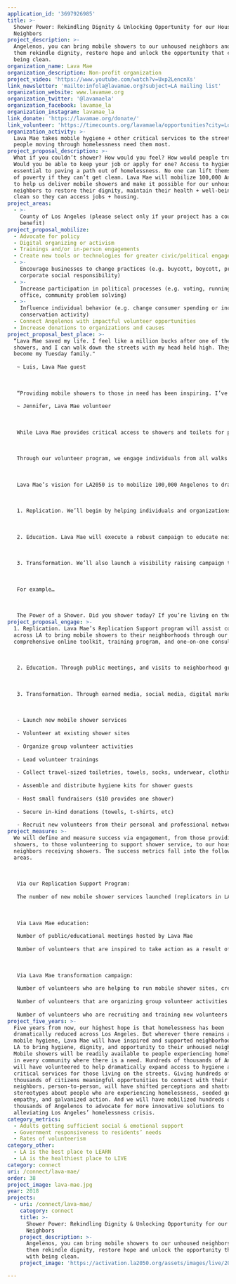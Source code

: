 ```yaml
---
application_id: '3697926985'
title: >-
  Shower Power: Rekindling Dignity & Unlocking Opportunity for our Houseless
  Neighbors
project_description: >-
  Angelenos, you can bring mobile showers to our unhoused neighbors and help
  them rekindle dignity, restore hope and unlock the opportunity that comes with
  being clean.
organization_name: Lava Mae
organization_description: Non-profit organization
project_video: 'https://www.youtube.com/watch?v=Uxp2LencnXs'
link_newsletter: 'mailto:infola@lavamae.org?subject=LA mailing list'
organization_website: www.lavamae.org
organization_twitter: '@lavamaela'
organization_facebook: lavamae_la
organization_instagram: lavamae_la
link_donate: 'https://lavamae.org/donate/'
link_volunteer: 'https://timecounts.org/lavamaela/opportunities?city=Los%20Angeles'
organization_activity: >-
  Lava Mae takes mobile hygiene + other critical services to the streets, where
  people moving through homelessness need them most.
project_proposal_description: >-
  What if you couldn’t shower? How would you feel? How would people treat you?
  Would you be able to keep your job or apply for one? Access to hygiene is
  essential to paving a path out of homelessness. No one can lift themselves out
  of poverty if they can’t get clean. Lava Mae will mobilize 100,000 Angelenos
  to help us deliver mobile showers and make it possible for our unhoused
  neighbors to restore their dignity, maintain their health + well-being and get
  clean so they can access jobs + housing.
project_areas:
  - >-
    County of Los Angeles (please select only if your project has a countywide
    benefit)
project_proposal_mobilize:
  - Advocate for policy
  - Digital organizing or activism
  - Trainings and/or in-person engagements
  - Create new tools or technologies for greater civic/political engagement
  - >-
    Encourage businesses to change practices (e.g. buycott, boycott, promote
    corporate social responsibility)
  - >-
    Increase participation in political processes (e.g. voting, running for
    office, community problem solving)
  - >-
    Influence individual behavior (e.g. change consumer spending or increase
    conservation activity)
  - Connect Angelenos with impactful volunteer opportunities
  - Increase donations to organizations and causes
project_proposal_best_place: >-
  “Lava Mae saved my life. I feel like a million bucks after one of their
  showers, and I can walk down the streets with my head held high. They’ve
  become my Tuesday family." 
   
   ~ Luis, Lava Mae guest
   
   
   
   “Providing mobile showers to those in need has been inspiring. I’ve made long lasting connections with our shower guests and consider them my friends. I have a much better understanding of why people are homeless, and I have so much love and compassion for them. Seeing the impact on the people of the LA neighborhood where I volunteer is a blessing, and it’s given me much more of a sense of connection to my community.” 
   
   ~ Jennifer, Lava Mae volunteer
   
   
   
   While Lava Mae provides critical access to showers and toilets for people experiencing homelessness, our work is about much more. It’s about connection. We reconnect our guests with their sense of self-worth and dignity, and with staff and volunteers who treat them with the utmost care and attention. 
   
   
   
   Through our volunteer program, we engage individuals from all walks of life to deliver our service. In doing so, we give them the opportunity to connect with our guests and acknowledge and honor their shared humanity. Since launching our service in 2014, we’ve created transformative connections for thousands of guests and volunteers alike. 
   
   
   
   Lava Mae’s vision for LA2050 is to mobilize 100,000 Angelenos to dramatically expand mobile hygiene across Los Angeles to restore hygiene, dignity and hope to our unhoused neighbors. Here’s how we’ll do it:
   
   
   
   1. Replication. We’ll begin by helping individuals and organizations across LA replicate our service by providing the resources, guidance, and hands-on help they need to launch mobile showers in their communities. The best and strongest services come from the communities where the need exists.
   
   
   
   2. Education. Lava Mae will execute a robust campaign to educate neighborhood groups, schools and universities, businesses, nonprofits, social entrepreneurs, philanthropic organizations, faith-based groups, and other organizations/networks about access to hygiene and its link to dignity/opportunity, with the goal of mobilizing a volunteer force of 100k Angelenos.
   
   
   
   3. Transformation. We’ll also launch a visibility raising campaign to inspire citizens to consider what a shower really means, what it means when you cannot shower, and what they can do to help provide hygiene, dignity, hope and opportunity for their unhoused neighbors. 
   
   
   
   For example…
   
   
   
   The Power of a Shower. Did you shower today? If you’re living on the streets, you probably didn’t. Lava Mae delivers mobile showers to help people experiencing homelessness rekindle dignity and maintain hygiene so they can seek employment and housing. If you can take a shower, you can help give a shower to a neighbor in need. Visit lavamae.org and learn how you can give a shower and the dignity + opportunity that come with being clean.
project_proposal_engage: >-
  1. Replication. Lava Mae’s Replication Support program will assist communities
  across LA to bring mobile showers to their neighborhoods through our
  comprehensive online toolkit, training program, and one-on-one consultations. 
   
   
   
   2. Education. Through public meetings, and visits to neighborhood groups, schools and universities, businesses, etc. Lava Mae’s LA team will educate, inspire and invite people to take action by volunteering and engaging 1:1 in the effort to create transformative relationships that heal, seed hope, deliver dignity and make it possible for our houseless neighbors to build the resilience needed to move up and out of homelessness.
   
   
   
   3. Transformation. Through earned media, social media, digital marketing and pro bono partnerships with advertising agencies and PR firms, our “Power of a Shower” campaign will inspire citizens to help give showers to our unhoused neighbors by volunteering in one or more of the following ways:
   
   
   
   - Launch new mobile shower services
   
   - Volunteer at existing shower sites
   
   - Organize group volunteer activities
   
   - Lead volunteer trainings
   
   - Collect travel-sized toiletries, towels, socks, underwear, clothing and other essentials
   
   - Assemble and distribute hygiene kits for shower guests 
   
   - Host small fundraisers ($10 provides one shower)
   
   - Secure in-kind donations (towels, t-shirts, etc)
   
   - Recruit new volunteers from their personal and professional networks, and through digital organizing and speaking engagements
project_measure: >-
  We will define and measure success via engagement, from those providing
  showers, to those volunteering to support shower service, to our houseless
  neighbors receiving showers. The success metrics fall into the following
  areas. 
   
   
   
   Via our Replication Support Program:
   
   The number of new mobile shower services launched (replicators in LA) 
   
   
   
   Via Lava Mae education:
   
   Number of public/educational meetings hosted by Lava Mae
   
   Number of volunteers that are inspired to take action as a result of those meetings
   
   
   
   Via Lava Mae transformation campaign:
   
   Number of volunteers who are helping to run mobile shower sites, creating hygiene kits, securing in-kind donations and hosting fundraising events
   
   Number of volunteers that are organizing group volunteer activities
   
   Number of volunteers who are recruiting and training new volunteers
project_five_years: >-
  Five years from now, our highest hope is that homelessness has been
  dramatically reduced across Los Angeles. But wherever there remains a need for
  mobile hygiene, Lava Mae will have inspired and supported neighborhoods across
  LA to bring hygiene, dignity, and opportunity to their unhoused neighbors.
  Mobile showers will be readily available to people experiencing homelessness
  in every community where there is a need. Hundreds of thousands of Angelenos
  will have volunteered to help dramatically expand access to hygiene and other
  critical services for those living on the streets. Giving hundreds of
  thousands of citizens meaningful opportunities to connect with their unhoused
  neighbors, person-to-person, will have shifted perceptions and shattered
  stereotypes about people who are experiencing homelessness, seeded greater
  empathy, and galvanized action. And we will have mobilized hundreds of
  thousands of Angelenos to advocate for more innovative solutions to
  alleviating Los Angeles’ homelessness crisis.
category_metrics:
  - Adults getting sufficient social & emotional support
  - Government responsiveness to residents’ needs
  - Rates of volunteerism
category_other:
  - LA is the best place to LEARN
  - LA is the healthiest place to LIVE
category: connect
uri: /connect/lava-mae/
order: 38
project_image: lava-mae.jpg
year: 2018
projects:
  - uri: /connect/lava-mae/
    category: connect
    title: >-
      Shower Power: Rekindling Dignity & Unlocking Opportunity for our Houseless
      Neighbors
    project_description: >-
      Angelenos, you can bring mobile showers to our unhoused neighbors and help
      them rekindle dignity, restore hope and unlock the opportunity that comes
      with being clean.
    project_image: 'https://activation.la2050.org/assets/images/live/2048-wide/lava-mae.jpg'

---
```


